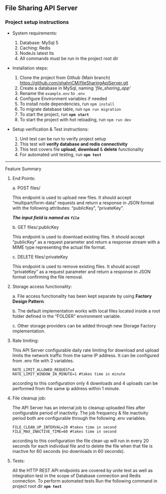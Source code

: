 ## File Sharing API Server

### Project setup instructions

* System requirements:

   1. Database: MySql 5
   2. Caching: Redis
   3. NodeJs latest lts
   4. All commands must be run in the project root dir

* Installation steps:

   1. Clone the project from Github (Main branch)
      https://github.com/shahnCM/fileSharingApiServer.git
   2. Create a database in MySql, naming _‘file_sharing_app’_
   3. Rename the `example.env` to `.env`
   4. Configure Environment variables if needed 
   5. To install node dependencies, run `npm install`
   6. To migrate database table, run `npm run migration`
   7. To start the project, run __`npm start`__ 
   8. To start the project with hot reloading, run `npm run dev` 

* Setup verification & Test instructions:

   1. Unit test can be run to verify project setup
   2. This test will __verify database and redis connectivity__   
   3. This test covers file __upload__, __download__ & __delete__ functionality
   4. For automated unit testing, run __`npm test`__ 


---

Feature Summary 

1. End Points:

    a. POST files/
    
    This endpoint is used to upload new files. It should accept “multipart/form-data” requests and return a response in JSON format with the following attributes: “publicKey”, “privateKey”.

    ___The input field is named as `file`___
   
   b. GET files/:publicKey
	
    This endpoint is used to download existing files. It should accept “publicKey” as a request parameter and return a response stream with a MIME type representing the actual file format.
   
   c. DELETE files/:privateKey 
    
    This endpoint is used to remove existing files. It should accept “privateKey” as a request parameter and return a response in JSON format confirming the file removal.

2. Storage access functionality:

    a. File access functionality has been kept separate by using __Factory Design Pattern__.
   
    b. The default implementation works with local files located inside a root folder defined in the “FOLDER” environment variable.
   
    c. Other storage providers can be added through new Storage Factory implementation.

3. Rate limiting:

   This API Server configurable daily rate limiting for download and upload 
   limits the network traffic from the same IP address. It can be configured
   from .env file with 2 variables.

    ```
    RATE_LIMIT_ALLOWED_REQUEST=4 
    RATE_LIMIT_WINDOW_IN_MINUTE=1 #takes time in minute 
    ```   
   according to this configuration only 4 downloads and 4 uploads can be performed
   from the same ip address within 1 minute. 

4. File cleanup job:
   
   The API Server has an internal job to cleanup uploaded files after configurable
   period of inactivity. The job frequency & file inactivity period both are 
   configurable through the following .env variables.
    ```
    FILE_CLEAN_UP_INTERVAL=20 #takes time in second
    FILE_MAX_INACTIVE_TIME=60 #takes time in second 
   ```
   according to this configuration the file clean up will run in every 20 seconds
   for each individual file and to delete the file when that file is inactive for 
   60 seconds (no downloads in 60 seconds).

5. Tests: 

   All the HTTP REST API endpoints are covered by unite test as well as integration test in the scope of Database connection and Redis connection. To perform automated tests Run the following command in project root dir __`npm test`__ 
